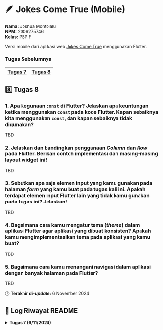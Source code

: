 # 🪶 Jokes Come True (Mobile)
**Nama:**   Joshua Montolalu<br>
**NPM:**    2306275746<br>
**Kelas:**  PBP F<br>

Versi mobile dari aplikasi web [Jokes Come True](https://github.com/HamletJr/jokes-come-true) menggunakan Flutter.

### Tugas Sebelumnya
| [Tugas 7](#7️⃣-tugas-7) | [Tugas 8](#8️⃣-tugas-8) |
| - | - |

## 8️⃣ Tugas 8
### 1. Apa kegunaan `const` di Flutter? Jelaskan apa keuntungan ketika menggunakan `const` pada kode Flutter. Kapan sebaiknya kita menggunakan `const`, dan kapan sebaiknya tidak digunakan?
TBD

### 2. Jelaskan dan bandingkan penggunaan *Column* dan *Row* pada Flutter. Berikan contoh implementasi dari masing-masing layout widget ini!
TBD

### 3. Sebutkan apa saja elemen input yang kamu gunakan pada halaman *form* yang kamu buat pada tugas kali ini. Apakah terdapat elemen input Flutter lain yang tidak kamu gunakan pada tugas ini? Jelaskan!
TBD

### 4. Bagaimana cara kamu mengatur tema (*theme*) dalam aplikasi Flutter agar aplikasi yang dibuat konsisten? Apakah kamu mengimplementasikan tema pada aplikasi yang kamu buat?
TBD

### 5. Bagaimana cara kamu menangani navigasi dalam aplikasi dengan banyak halaman pada Flutter?
TBD

🕛 **Terakhir di-*update*:** 6 November 2024

## 📜 Log Riwayat README

<details>
<summary><b>Tugas 7 (6/11/2024)</b></summary>

## 7️⃣ Tugas 7
### 1. Jelaskan apa yang dimaksud dengan *stateless widget* dan *stateful widget*, dan jelaskan perbedaan dari keduanya.
- ***Stateless widget***<br>
*Stateless widget* adalah *widget* yang tidak memiliki *state*. Dengan kata lain, *widget* dalam kategori ini tidak dapat berubah selama penggunaan aplikasi. Ini membuat *stateless widget* cocok untuk konten statis yang tidak akan berubah. Contoh *widget* yang *stateless* adalah `Icon` dan `Text`.

- ***Stateful widget***<br>
Stateful widget adalah *widget* yang memiliki *state*. Berbeda dengan *stateless widget*, *widget* jenis ini dapat berubah secara dinamis selama penggunaan aplikasi, baik itu deskripsinya maupun *property* lain, lewat objek `State` yang dimilikinya. Contohnya adalah widget `Slider`, yang dapat berubah penampilannya ketika digeser oleh pengguna, `Radio`, `Form`, `TextField`, dan lain sebagainya. 

### 2. Sebutkan *widget* apa saja yang kamu gunakan pada proyek ini dan jelaskan fungsinya.
Beberapa *widget* yang saya buat pada proyek ini adalah:
1. `MyApp`: Merupakan *widget* dasar (`MaterialApp`) yang menampung semua *widget* lain pada aplikasi. 
2. `MyHomepage`: Merupakan *widget* yang akan menampilkan *view homepage*.
3. `InfoCard`: Merupakan *widget* yang menampilkan `Card` yang berisi informasi seperti NPM, nama, dan kelas.
4. `ItemCard`: Merupakan *widget* yang menampung `InkWell` yang jika ditekan akan menampilkan `SnackBar`. 

Selain itu, *widget* di atas menggunakan beberapa *widget* dari Flutter, yaitu:
1. `MaterialApp`: *Widget* yang menjadi basis dari sebuah Material app.
2. `Scaffold`: *Widget* yang mengimplementasikan struktur *layout* dasar dari Material Design.
3. `AppBar`: *Widget* yang berada pada posisi atas aplikasi dan memiliki *toolbar* yang dapat memuat *widget* lain. Pada aplikasi ini, `AppBar` hanya menampilkan judul aplikasi. 
4. `Text`: *Widget* yang menampilkan teks di layar.
5. `TextStyle`: *Widget* yang mengandung *property style* dari teks, seperti *font size*, *weight*, dan warna.
6. `Icons`: *Widget* yang menampilkan ikon *built-in* dari Flutter.
7. `Row`: *Widget* yang dapat menyusun *widget* lain secara horizontal dalam baris.
8. `Column`: *Widget* yang dapat menyusun *widget* lain secara vertikal dalam kolom.
9. `SizedBox`: *Widget* yang memiliki bentuk kotak dengan tinggi dan lebar tertentu.
10. `Padding`: *Widget* yang memberikan *padding* pada *widget* lain.
11. `EdgeInsets`: *Widget* yang dapat digabungkan dengan `Padding` untuk memberi jarak dalam *widget*. 
12. `GridView`: *Widget* yang dapat menyusun *widget* lain dalam bentuk *grid*.
13. `Center`: *Widget* yang dapat memposisikan *widget* lain di tengah.
14. `Card`: *Widget* yang berbentuk segiempat dan dapat berisi sekumpulan informasi dan *action*. 
15. `Container`: *Widget* yang dapat menampung *widget* lain dengan *padding*, *margin*, tinggi, dan lebar tertentu. `Container` juga dapat mendefinisikan *property* lain pada *child* seperti penampilan (*painting*).
16. `MediaQuery`: *Widget* yang dapat di-*query* untuk mendapatkan informasi tentang *media* di mana aplikasi kita sedang berjalan, misalnya ukuran layar *media*-nya.
17. `InkWell`: *Widget* yang *responsive* terhadap sentuhan layar dan menampilkan animasi "ink" yang memenuhi *widget ancestor*-nya ketika ditekan.
18. `ScaffoldMessenger`: *Widget* yang mengatur *widget* `SnackBar` lain.
19. `SnackBar`: *Widget* yang menampilkan pesan singkat di posisi bawah aplikasi.

### 3. Apa fungsi dari `setState()`? Jelaskan variabel apa saja yang dapat terdampak dengan fungsi tersebut.
Fungsi `setState()` berfungsi untuk memberi tahu Flutter bahwa sebuah *widget stateful* telah berubah *state*-nya sehingga perlu di-*render* ulang oleh Flutter. Fungsi `setState()` sendiri dapat mengubah variabel-variabel yang dimiliki oleh sebuah *widget* (misalnya variabel `counter` pada *demo* Flutter yang dapat di-*increment* ketika ditekan) atau variabel-variabel lainnya yang menjadi bagian dari objek `State` dan digunakan dalam method `build()`.

### 4. Jelaskan perbedaan antara `const` dengan `final`.
`const` dan `final` sama-sama digunakan untuk menandakan sebuah variabel yang tidak dapat diganti. Namun, `const` sendiri merupakan sebuah *compile-time constant*, yang berarti nilai pada sebuah variabel `const` **harus** diketahui saat kode ingin di-*compile*. Sementara itu, `final` digunakan untuk variabel yang nilainya hanya diketahui pada *runtime*, yang artinya nilainya diketahui ketika kodenya dijalankan. Salah satu contoh di mana `const` dapat digunakan adalah untuk mendefinisikan konstanta matematika seperti berikut:
```Dart
const pi = 3.14;        // Memiliki nilai jelas saat compile time
const tau = 2 * pi;     // Dapat dihitung saat compile-time karena menggunakan variabel const lain
```
Salah satu contoh di mana `const` **tidak** dapat digunakan adalah sebagai berikut:
```Dart
const date = DateTime.now();    // Ini akan memberikan error karena variabel date hanya dapat diketahui nilainya setelah DateTime.now() dijalankan

final date = DateTime.now();    // Pada kasus ini, keyword final harus digunakan karena final memperbolehkan nilai suatu variabel diinisialisasi pada saat runtime
```
Selain kedua contoh di atas, ada juga beberapa perbedaan lain antara `const` dan `final`. Misalnya, `const` tidak dapat digunakan untuk *instance variable*, sedangkan `final` bisa. Kemudian, objek yang diinisialisasi ke variabel `const` otomatis akan bersifat `const` juga, bersama dengan semua elemen dan *field* di dalamnya, sehingga objek tersebut bersifat sepenuhnya *immutable*. Sementara itu, objek yang diinisialisasi ke variabel `final` tidak otomatis bersifat `final`, sehingga walaupun variabel itu sendiri tidak bisa diubah, isi dari objek yang disimpan dapat berubah, seperti *field*-nya dan lain-lain. 

### 5. Jelaskan bagaimana cara kamu mengimplementasikan checklist-checklist di atas.
1. Pertama, saya membuat proyek Flutter baru dengan perintah `flutter create jokes_come_true`.
2. Kemudian, saya merapikan struktur proyek dengan memisahkan isi file `main.dart` menjadi file sendiri, yaitu `menu.dart`. Ini dilakukan untuk memisahkan *logic* untuk komponen aplikasi yang berbeda-beda agar lebih rapi dan mudah di-*maintain*.
3. Saya mengubah judul dari aplikasi di `main.dart` menjadi *Jokes Come True*.
4. Pada file `menu.dart`, saya menambah *widget stateless* baru yaitu `MyHomepage` untuk menyimpan *widget-widget* lain yang akan digunakan pada *view homepage*.
5. Saya menambah *widget* `InfoCard` untuk menyimpan informasi NPM, kelas, dan nama. *Widget* ini menggunakan widget `Card` dan `Text` dari Flutter.
6. Kemudian, saya menambah *widget* `ItemCard` yang akan menyimpan tombol-tombol yang dapat ditekan. *Widget* ini menggunakan *widget* `InkWell` dari Flutter dan ditambah ikon dan teks yang sesuai. Selain itu, ada *property* `onTap` yang akan menampilkan `SnackBar` yang berisi pesan ketika tombol ditekan. Untuk mengatur isi dari setiap `ItemCard`, dibuat *class* baru yaitu `ItemHomepage`. *Class* ini mengandung 3 *instance variable*: ikon, teks, dan warna. Nantinya, `ItemCard` akan menerima sebuah *instance* `ItemHomepage` agar isinya dapat disesuaikan dengan yang diinginkan. Saya membuat tiga tombol untuk melihat produk, menambah produk, dan logout dengan warna biru, hijau, dan merah berturut-turut.
7. Widget `ItemCard` dan `InfoCard` ditambahkan ke `MyHomepage` dan disusun menggunakan `Row`, `Column`, dan `GridView`. Posisi diatur menggunakan `Padding` dan *property-property* lain yang sesuai.
8. Saya membuat repositori baru di GitHub dan melakukan *add-commit-push*.

🕛 **Terakhir di-*update*:** 5 November 2024
</details>